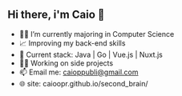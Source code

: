 ## Hi there, i'm Caio 👋
- 👨‍🎓 I’m currently majoring in Computer Science
- 📈 Improving my back-end skills
- 🔋 Current stack: Java | Go | Vue.js | Nuxt.js
- 🧑‍💻 Working on side projects
- 📫 Email me: caioppubli@gmail.com
- 🌐 site: caioopr.github.io/second_brain/ 
